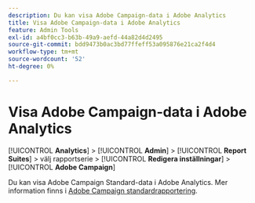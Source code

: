 ```yaml
---
description: Du kan visa Adobe Campaign-data i Adobe Analytics
title: Visa Adobe Campaign-data i Adobe Analytics
feature: Admin Tools
exl-id: a4bf0cc3-b63b-49a9-aefd-44a82d4d2495
source-git-commit: bdd9473b0ac3bd77ffeff53a095876e21ca2f4d4
workflow-type: tm+mt
source-wordcount: '52'
ht-degree: 0%

---
```


# Visa Adobe Campaign-data i Adobe Analytics

[!UICONTROL **Analytics**] > [!UICONTROL **Admin**] > [!UICONTROL **Report Suites**] > välj rapportserie > [!UICONTROL **Redigera inställningar**] > [!UICONTROL **Adobe Campaign**]

Du kan visa Adobe Campaign Standard-data i Adobe Analytics. Mer information finns i [Adobe Campaign standardrapportering](/help/integrate/adobe-campaign.md).
